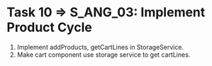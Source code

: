 # Task 10 => S_ANG_03: Implement Product Cycle

1. Implement addProducts, getCartLines in StorageService.
2. Make cart component use storage service to get cartLines.
